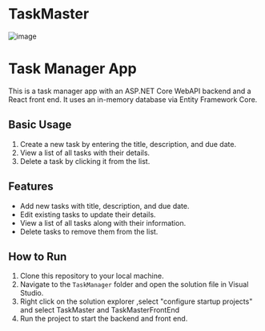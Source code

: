 # TaskMaster

![image](https://github.com/user-attachments/assets/1a06d272-4244-46d9-a385-ae377ea2853f)


# Task Manager App

This is a task manager app with an ASP.NET Core WebAPI backend and a React front end. It uses an in-memory database via Entity Framework Core.

## Basic Usage

1. Create a new task by entering the title, description, and due date.
2. View a list of all tasks with their details. 
4. Delete a task by clicking  it from the list.

## Features

- Add new tasks with title, description, and due date.
- Edit existing tasks to update their details.
- View a list of all tasks along with their information.
- Delete tasks to remove them from the list.

## How to Run

1. Clone this repository to your local machine.
2. Navigate to the `TaskManager` folder and open the solution file in Visual Studio.
3. Right click on the solution explorer ,select "configure startup projects" and select TaskMaster and TaskMasterFrontEnd 
4. Run the project to start the backend and front end.
